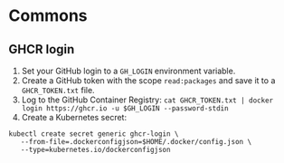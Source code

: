 # Commons

## GHCR login
1. Set your GitHub login to a `GH_LOGIN` environment variable.
2. Create a GitHub token with the scope `read:packages` and save it to a `GHCR_TOKEN.txt` file.
3. Log to the GitHub Container Registry: `cat GHCR_TOKEN.txt | docker login https://ghcr.io -u $GH_LOGIN --password-stdin`
4. Create a Kubernetes secret:
```
kubectl create secret generic ghcr-login \
   --from-file=.dockerconfigjson=$HOME/.docker/config.json \
   --type=kubernetes.io/dockerconfigjson
```